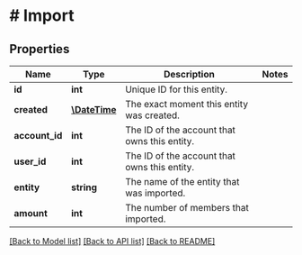 # # Import

## Properties

Name | Type | Description | Notes
------------ | ------------- | ------------- | -------------
**id** | **int** | Unique ID for this entity. | 
**created** | [**\DateTime**](\DateTime.md) | The exact moment this entity was created. | 
**account_id** | **int** | The ID of the account that owns this entity. | 
**user_id** | **int** | The ID of the account that owns this entity. | 
**entity** | **string** | The name of the entity that was imported. | 
**amount** | **int** | The number of members that imported. | 

[[Back to Model list]](../../README.md#documentation-for-models) [[Back to API list]](../../README.md#documentation-for-api-endpoints) [[Back to README]](../../README.md)


